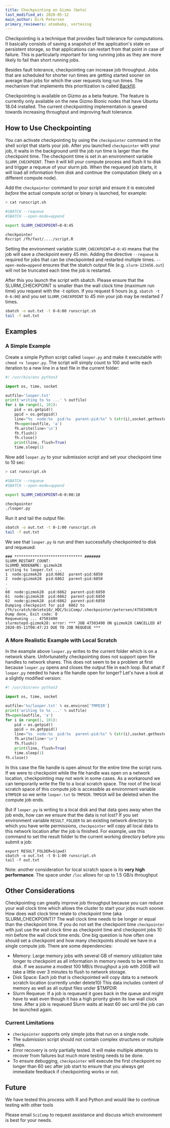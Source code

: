 ```yaml
---
title: Checkpointing on Gizmo (beta)
last_modified_at: 2020-05-12
main_author: Dirk Petersen
primary_reviewers: atombaby, vortexing 
---
```


Checkpointing is a technique that provides fault tolerance for computations. It basically consists of saving a snapshot of the application's state on persistent storage, so that applications can restart from that point in case of failure. This is particularly important for long running jobs as they are more likely to fail than short running jobs.

Besides fault tolerance, checkpointing can increase job throughput. Jobs that are scheduled for shorter run times are getting started sooner on average than jobs for which the user requests long run times. The mechanism that implements this prioritization is called [Backfill](https://www.zedat.fu-berlin.de/HPC/EN/Backfill).


Checkpointing is available on Gizmo as a beta feature. The feature is currently only available on the new Gizmo Bionic nodes that have Ubuntu 18.04 installed.  The current checkpointing implementation is geared towards increasing throughput and improving fault tolerance.

## How to Use Checkpointing

You can activate checkpointing by using the `checkpointer` command in the shell script that starts your job. After you launched `checkpointer` with your job, it waits in the background until the job run time is larger than the checkpoint time. The checkpoint time is set in an environment variable `SLURM_CHECKPOINT`. Then it will kill your compute process and flush it to disk and trigger a requeue of your slurm job. When the requeued job starts, it will load all information from disk and continue the computation (likely on a different compute node).

Add the `checkpointer` command to your script and ensure it is executed *before* the actual compute script or binary is launched, for example:

```bash
> cat runscript.sh 

#SBATCH --requeue
#SBATCH --open-mode=append

export SLURM_CHECKPOINT=0-0:45

checkpointer 
Rscript /fh/fast/..../script.R
```

Setting the environment variable `SLURM_CHECKPOINT=0-0:45` means that the job will save a checkpoint every 45 min. Adding the directive `--requeue` is required for jobs that can be checkpointed and restarted multiple times. `--open-mode=append` ensures that the sbatch output file (e.g. `slurm-123456.out`) will not be truncated each time the job is restarted.

After this you launch the script with sbatch. Please ensure that the SLURM_CHECKPOINT is smaller than the wall clock time (maximum run time) you request with the -t option. If you request 6 hours (e.g. `sbatch -t 0-6:00`) and you set `SLURM_CHECKPOINT` to 45 min your job may be restarted 7 times. 


```bash
sbatch -o out.txt -t 0-6:00 runscript.sh
tail -f out.txt
```

## Examples

### A Simple Example

Create a simple Python script called `looper.py` and make it executable with `chmod +x looper.py`. The script will simply count to 100 and write each iteration to a new line in a text file in the current folder:

```python
#! /usr/bin/env python3

import os, time, socket

outfile='looper.txt'
print('writing to %s ...' % outfile)
for i in range(1, 101):
    pid = os.getpid()
    ppid = os.getppid()
    line="%s  node:%s  pid:%s  parent-pid:%s" % (str(i),socket.gethostname(),pid,ppid)
    fh=open(outfile, 'a')
    fh.write(line+'\n')
    fh.flush()
    fh.close()
    print(line, flush=True)
    time.sleep(1)

```

Now add `looper.py` to your submission script and set your checkpoint time to 10 sec:

```bash
> cat runscript.sh 

#SBATCH --requeue
#SBATCH --open-mode=append

export SLURM_CHECKPOINT=0-0:00:10

checkpointer
./looper.py
```

Run it and tail the output file:

```bash
sbatch -o out.txt -t 0-1:00 runscript.sh
tail -f out.txt
```

We see that `looper.py` is run and then successfully checkpointed to disk and requeued:

```
### ****************************** #######
SLURM_RESTART_COUNT: 
SLURMD_NODENAME: gizmok28
writing to looper.txt ...
1  node:gizmok28  pid:6862  parent-pid:6850
2  node:gizmok28  pid:6862  parent-pid:6850
.
.
60  node:gizmok28  pid:6862  parent-pid:6850
61  node:gizmok28  pid:6862  parent-pid:6850
62  node:gizmok28  pid:6862  parent-pid:6850
Dumping checkpoint for pid  6862 to 
/fh/scratch/delete10/_HDC/SciComp/.checkpointer/petersen/47503490/0
Dump done, Exit code: 0
Requeueing ... 47503490
slurmstepd-gizmok28: error: *** JOB 47503490 ON gizmok28 CANCELLED AT 2020-05-11T00:47:23 DUE TO JOB REQUEUE ***

```

### A More Realistic Example with Local Scratch

In the example above `looper.py` writes to the current folder which is on a network share. Unfortunatelty checkpointing does not support open file handles to network shares. This does not seem to be a problem at first because `looper.py` opens and closes the output file in each loop. But what if `looper.py` needed to have a file handle open for longer? Let's have a look at a slightly modified version:


```python
#! /usr/bin/env python3

import os, time, socket

outfile='%s/looper.txt' % os.environ['TMPDIR']
print('writing to %s ...' % outfile)
fh=open(outfile, 'a')
for i in range(1, 101):
    pid = os.getpid()
    ppid = os.getppid()
    line="%s  node:%s  pid:%s  parent-pid:%s" % (str(i),socket.gethostname(),pid,ppid)
    fh.write(line+'\n')
    fh.flush()
    print(line, flush=True)
    time.sleep(1)
fh.close()

```

In this case the file handle is open almost for the entire time the script runs. If we were to checkpoint while the file handle was open on a network location, checkpointing may not work in some cases. As a workaround we can temporarily write the file to a local scratch space. The root of the local scratch space of this compute job is accessible as environment variable `$TMPDIR` so we write `looper.txt` to `TMPDIR`. `TMPDIR` will be deleted when the compute job ends.

But if `looper.py` is writing to a local disk and that data goes away when the job ends, how can we ensure that the data is not lost? If you set environment variable `RESULT_FOLDER` to an existing network directory to which you have write permissions, `checkpointer` will copy all local data to this network location after the job is finished. For example, use this command to set the result folder to the current working directory before you submit a job:

```
export RESULT_FOLDER=$(pwd)
sbatch -o out.txt -t 0-1:00 runscript.sh
tail -f out.txt
```
Note: another consideration for local scratch space is its **very high performance**. The space under `/loc` allows for up to 1.5 GB/s throughput 

## Other Considerations 

Checkpointing can greatly improve job throughput because you can reduce your wall clock time which allows the cluster to start your jobs much sooner. How does wall clock time relate to checkpoint time (aka SLURM_CHECKPOINT)? The wall clock time needs to be longer or equal than the checkpoint time. If you do not set the checkpoint time `checkpointer` with just use the wall clock time as checkpoint time and checkpoint jobs 10 min before the wall clock time ends. One big question is how often one should set a checkpoint and how many checkpoints should we have in a single compute job. There are some dependencies:

* Memory: Large memory jobs with several GB of memory utilization take longer to checkpoint as all information in memory needs to be written to disk. If we assume a modest 100 MB/s throughput a job with 20GB will take a little over 3 minutes to flush to network storage.
* Disk Space: Each job that is checkpointed will copy data to a network scratch location (currently under delete10) This data includes content of memory as well as all output files under $TMPDIR
* Slurm Requeue: If a job is requeued it goes back in the queue and might have to wait even though it has a high priority given its low wall clock time. After a job is requeued Slurm waits at least 60 sec until the job can be launched again.


### Current Limitations

* `checkpointer` supports only simple jobs that run on a single node. 
* The submission script should not contain complex structures or multiple steps.
* Error recovery is only partially tested. It will make multiple attempts to recover from failures but much more testing needs to be done.
* To ensure debugging, `checkpointer` will execute the first checkpoint no longer than 60 sec after job start to ensure that you always get immediate feedback if checkpointing works or not.


## Future 

We have tested this process with R and Python and would like to continue testing with other tools

Please email `SciComp` to request assistance and discuss which environment is best for your needs.
